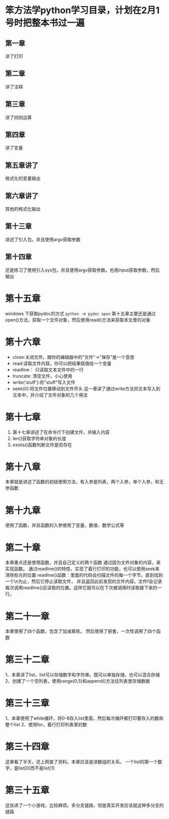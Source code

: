 # 笨方法学python学习目录，计划在2月1号时把整本书过一遍

## 第一章
讲了打印
## 第二章
讲了注释
## 第三章
讲了四则运算
## 第四章
讲了变量
## 第五章讲了
格式化的变量输出
## 第六章讲了
其他的格式化输出
## 第十三章
讲述了引入包，并且使用argv获取参数
## 第十四章
还是练习了使用引入sys包，并且使用argv获取参数。也用input获取参数，然后输出
# 第十五章
windows 下获取pydoc的方式
`python -m pydoc open`
第十五章主要还是通过open()方法，获取一个文件对象，然后使用read()方法来获取本文里的对象
# 第十六章
- close:关闭文件。跟你的编辑器中的"文件"->"保存"是一个意思
- read:读取文件内容。你可以把结果赋值给一个变量
- readline： 只读取文本文件中的一行
- truncate: 清空文件，小心使用
- write('stuff'):将"stuff"写入文件
- seek(0):将文件位置移动到文件开头
这一章讲了通过write方法将文本写入到文本中，并介绍了文件对象的几个用法

# 第十七章
1. 第十七章讲述了在命令行下创建文件，并输入内容
2. len()获取字符串对象的长度
3. exists()函数判断文件是否存在
# 第十八章
本章就是讲述了函数的初级使用方法，有入参是列表，两个入参，单个入参，和无参函数

# 第十九章
使用了函数，并且函数的入参使用了变量、数值、数学公式等

# 第二十章
本章重点还是使用函数，并且自己定义的两个函数
通过因为文件对象的内容，来实现函数。
通过readline()的特性，实现了着行打印的功能，也可以使用seek来清除标光的位置
readline()函数：里面的代码会扫描文件的每一个字节，直到找到一个\n为止，然后它停止读取文件，
并且返回此前发现的文件内容。文件f会记录每次调用readline()后读取的位置。这样它就可以在下次被调用时读取接下来的一行。

# 第二十一章
本章使用了四个函数，包含了加减乘除。
然后使用了嵌套，一次性调用了四个函数

# 第三十二章
1、本章讲了list，list可以存储数字和字符串。既可以单独存储，也可以混合存储
2、创建了一个空列表，使用range(0,5)和append()方法往列表里存储数据

# 第三十三章
1、本章使用了while循环，将0-6存入list里面，然后每次循环都打印要存入的数和整个list
2、使用for，着行打印列表里的数

# 第三十四章
这章看了半天，还上网查了资料。本章应该是讲数组的关系。
一个list的第一个数字，是list[0]而不是list[1]

# 第三十五章
这张讲了一个小游戏，比较麻烦。多分支链路，但是真实开发应该就这种多分支的链路